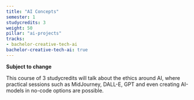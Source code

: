 ```yaml
---
title: "AI Concepts"
semester: 1
studycredits: 3
weight: 50
pillar: "ai-projects"
tracks:
- bachelor-creative-tech-ai
bachelor-creative-tech-ai: true
---
```


**Subject to change**

This course of 3 studycredits will talk about the ethics around AI, where practical sessions such as MidJourney, DALL-E, GPT and even creating AI-models in no-code options are possible.